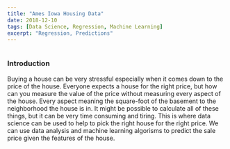 ```yaml
---
title: "Ames Iowa Housing Data"
date: 2018-12-10
tags: [Data Science, Regression, Machine Learning]
excerpt: "Regression, Predictions"
---
```


<img src="{{ site.url }}{{ site.baseurl }}/images/house-sale.jpg" alt="">

### Introduction

Buying a house can be very stressful especially when it comes down to the price of the house. Everyone expects a house for the right price, but how can you measure the value of the price without measuring every aspect of the house. Every aspect meaning the square-foot of the basement to the neighborhood the house is in. It might be possible to calculate all of these things, but it can be very time consuming and tiring. This is where data science can be used to help to pick the right house for the right price. We can use data analysis and machine learning algorisms to predict the sale price given the features of the house.  
